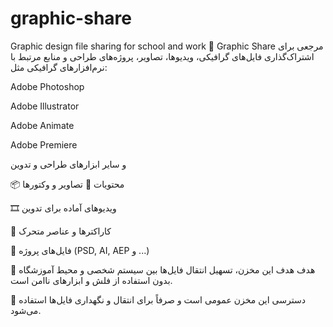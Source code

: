 # graphic-share
Graphic design file sharing for school and work
📁 Graphic Share
مرجعی برای اشتراک‌گذاری فایل‌های گرافیکی، ویدیوها، تصاویر، پروژه‌های طراحی و منابع مرتبط با نرم‌افزارهای گرافیکی مثل:

Adobe Photoshop

Adobe Illustrator

Adobe Animate

Adobe Premiere

و سایر ابزارهای طراحی و تدوین

📦 محتویات
📸 تصاویر و وکتورها

🎞 ویدیوهای آماده برای تدوین

🎨 کاراکترها و عناصر متحرک

📁 فایل‌های پروژه (PSD, AI, AEP و ...)

🚀 هدف
هدف این مخزن، تسهیل انتقال فایل‌ها بین سیستم شخصی و محیط آموزشگاه بدون استفاده از فلش و ابزارهای ناامن است.

🔐 دسترسی
این مخزن عمومی است و صرفاً برای انتقال و نگهداری فایل‌ها استفاده می‌شود.

